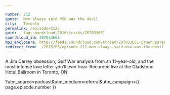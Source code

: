 ```yaml
---

number: 212
quote:  Mom always said MSN was the devil
city:   Toronto
permalink: /episode/212/
guid:   tag:soundcloud,2010:tracks/207033661
soundcloud_id: 207033661
mp3_enclosure: http://feeds.soundcloud.com/stream/207033661-grownupsreadthingstheywroteaskids-s2e12.mp3
redirect_from:  /2015/05/episode-212-mom-always-said-msn-was-the-devil-toronto/
---
```


A Jim Carrey obsession, Gulf War analysis from an 11-year-old, and the most intense love letter you’ll ever hear. Recorded live at the Gladstone Hotel Ballroom in Toronto, ON.

?utm_source=podcast&utm_medium=referral&utm_campaign={{ page.episode.number }}